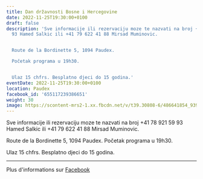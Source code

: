 ```yaml
---
title: Dan državnosti Bosne i Hercegovine
date: 2022-11-25T19:30:00+0100
draft: false
description: 'Sve informacije ili rezervaciju moze te nazvati na broj +41 78 921 59
  93 Hamed Salkic ili +41 79 622 41 88 Mirsad Muminovic.


  Route de la Bordinette 5, 1094 Paudex.

  Početak programa u 19h30.


  Ulaz 15 chfrs. Besplatno djeci do 15 godina.'
eventDate: 2022-11-25T19:30:00+0100
location: Paudex
facebook_id: '655117239386651'
weight: 30
image: https://scontent-mrs2-1.xx.fbcdn.net/v/t39.30808-6/486641854_9399207156841686_1516080123773765506_n.jpg?_nc_cat=103&ccb=1-7&_nc_sid=9e60e4&_nc_ohc=s9E28KuOTv4Q7kNvwEiCNN8&_nc_oc=AdlkRjy_Ag2Ju_GFFnRqBHws-ogNO-gE7O1mjX6eNM78jY32Dvssfma8EU1W8P8qdvc&_nc_zt=23&_nc_ht=scontent-mrs2-1.xx&edm=ABTKTjYEAAAA&_nc_gid=XtQOmqbmpnH7JP-v0_plMQ&oh=00_AfNZXk4m0vfom0sMTyJQwLo5Fojpbh6lZSjFjFrhsR4RSQ&oe=68517A3D
---
```


Sve informacije ili rezervaciju moze te nazvati na broj +41 78 921 59 93 Hamed Salkic ili +41 79 622 41 88 Mirsad Muminovic.

Route de la Bordinette 5, 1094 Paudex.
Početak programa u 19h30.

Ulaz 15 chfrs. Besplatno djeci do 15 godina.

---

Plus d'informations sur [Facebook](https://facebook.com/events/655117239386651)